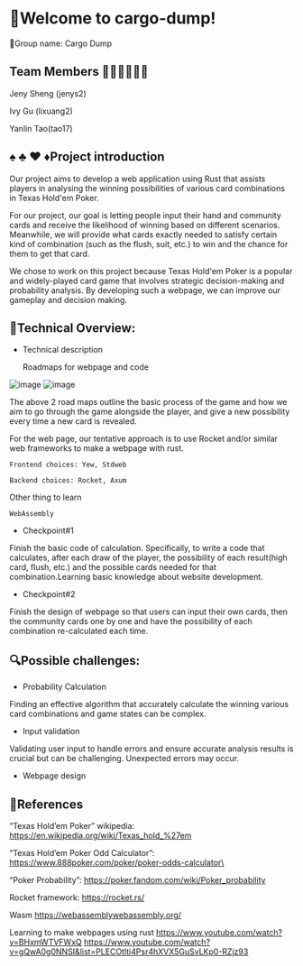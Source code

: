 # 🎉Welcome to cargo-dump!
🦀Group name: Cargo Dump

## **Team Members 👩‍💻👩‍💻👩‍💻**

Jeny Sheng (jenys2)

Ivy Gu (lixuang2)

Yanlin Tao(tao17)

## ♠️ ♣️ ♥️ ♦️Project introduction

Our project aims to develop a web application using Rust that assists players in analysing the winning possibilities of various card combinations in Texas Hold'em Poker.  

For our project, our goal is letting people input their hand and community cards and receive the likelihood of winning based on different scenarios. Meanwhile, we will provide what cards exactly needed to satisfy certain kind of combination (such as the flush, suit, etc.) to win and the chance for them to get that card. 

We chose to work on this project because Texas Hold'em Poker is a popular and widely-played card game that involves strategic decision-making and probability analysis. By developing such a webpage, we can improve our gameplay and decision making. 

## 📌Technical Overview:
- Technical description
  
  Roadmaps for webpage and code 

![image](https://github.com/JenySheng/cargo-dump/assets/143043541/da322d62-1f4e-4f4d-9f69-71bcc648e12a)
![image](https://github.com/JenySheng/cargo-dump/assets/143043541/3a14bb2d-acbd-41b2-a8ff-0b1723584c11)

The above 2 road maps outline the basic process of the game and how we aim to go through the game alongside the player, and give a new possibility every time a new card is revealed.

For the web page, our tentative approach is to use Rocket and/or similar web frameworks to make a webpage with rust.
    
    Frontend choices: Yew, Stdweb

    Backend choices: Rocket, Axum

  Other thing to learn
  
    WebAssembly

- Checkpoint#1

Finish the basic code of calculation. Specifically, to write a code that calculates, after each draw of the player, the possibility of each result(high card, flush, etc.) and the possible cards needed for that combination.Learning basic knowledge about website development.

- Checkpoint#2

Finish the design of webpage so that users can input their own cards, then the community cards one by one and have the possibility of each combination re-calculated each time.

## 🔍Possible challenges:

- Probability Calculation

Finding an effective algorithm that accurately calculate the winning various card combinations and game states can be complex. 

- Input validation

Validating user input to handle errors and ensure accurate analysis results is crucial but can be challenging. Unexpected errors may occur. 

- Webpage design

## 📝References
“Texas Hold’em Poker” wikipedia: 
https://en.wikipedia.org/wiki/Texas_hold_%27em

“Texas Hold’em Poker Odd Calculator”:
https://www.888poker.com/poker/poker-odds-calculator\

“Poker Probability”: 
https://poker.fandom.com/wiki/Poker_probability

Rocket framework: 
https://rocket.rs/ 

Wasm
https://webassemblywebassembly.org/

Learning to make webpages using rust
https://www.youtube.com/watch?v=BHxmWTVFWxQ
https://www.youtube.com/watch?v=gQwA0g0NNSI&list=PLECOtlti4Psr4hXVX5GuSvLKp0-RZjz93



